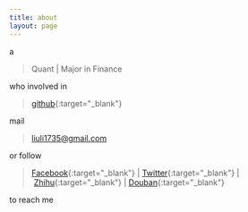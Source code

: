 ```yaml
---
title: about
layout: page
---
```


a

> Quant&nbsp;&#124;&nbsp;Major in Finance

who involved in 

> [github](https://github.com/liuli1735){:target="_blank"}

mail 

> liuli1735@gmail.com

or follow 

> [Facebook](https://www.facebook.com/ll1735){:target="_blank"}&nbsp;&#124;&nbsp;[Twitter](https://twitter.com/ll1735){:target="_blank"}&nbsp;&#124;&nbsp;[Zhihu](http://www.zhihu.com/people/ll1735){:target="_blank"}&nbsp;&#124;&nbsp;[Douban](http://www.douban.com/people/ll1735/){:target="_blank"}

to reach me
